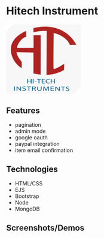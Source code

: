 # Hitech Instrument

<img src="public/images/logo.png" alt="Company Logo" width="200"/>

## Features
- pagination
- admin mode
- google oauth
- paypal integration
- item email confirmation

## Technologies
- HTML/CSS
- EJS
- Bootstrap
- Node
- MongoDB

## Screenshots/Demos

